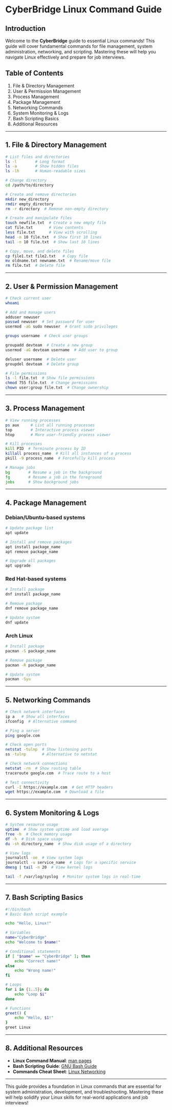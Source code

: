 # CyberBridge Linux Command Guide

## Introduction
Welcome to the **CyberBridge** guide to essential Linux commands! This guide will cover fundamental commands for file management, system administration, networking, and scripting. Mastering these will help you navigate Linux effectively and prepare for job interviews.

## Table of Contents
1. File & Directory Management  
2. User & Permission Management  
3. Process Management  
4. Package Management  
5. Networking Commands  
6. System Monitoring & Logs  
7. Bash Scripting Basics  
8. Additional Resources  

---

## 1. File & Directory Management
```bash
# List files and directories
ls -l        # Long format
ls -a        # Show hidden files
ls -lh       # Human-readable sizes

# Change directory
cd /path/to/directory

# Create and remove directories
mkdir new_directory
rmdir empty_directory
rm -r directory  # Remove non-empty directory

# Create and manipulate files
touch newfile.txt  # Create a new empty file
cat file.txt       # View contents
less file.txt      # View with scrolling
head -n 10 file.txt  # Show first 10 lines
tail -n 10 file.txt  # Show last 10 lines

# Copy, move, and delete files
cp file1.txt file2.txt   # Copy file
mv oldname.txt newname.txt  # Rename/move file
rm file.txt  # Delete file
```

---

## 2. User & Permission Management
```bash
# Check current user
whoami

# Add and manage users
adduser newuser
passwd newuser  # Set password for user
usermod -aG sudo newuser  # Grant sudo privileges

groups username  # Check user groups

groupadd devteam  # Create a new group
usermod -aG devteam username  # Add user to group

deluser username  # Delete user
groupdel devteam  # Delete group

# File permissions
ls -l file.txt  # Show file permissions
chmod 755 file.txt  # Change permissions
chown user:group file.txt  # Change ownership
```

---

## 3. Process Management
```bash
# View running processes
ps aux     # List all running processes
top        # Interactive process viewer
htop       # More user-friendly process viewer

# Kill processes
kill PID  # Terminate process by ID
killall process_name  # Kill all instances of a process
pkill -9 process_name  # Forcefully kill process

# Manage jobs
bg        # Resume a job in the background
fg        # Resume a job in the foreground
jobs      # Show background jobs
```

---

## 4. Package Management

### Debian/Ubuntu-based systems
```bash
# Update package list
apt update

# Install and remove packages
apt install package_name
apt remove package_name

# Upgrade all packages
apt upgrade
```

### Red Hat-based systems
```bash
# Install package
dnf install package_name

# Remove package
dnf remove package_name

# Update system
dnf update
```

### Arch Linux
```bash
# Install package
pacman -S package_name

# Remove package
pacman -R package_name

# Update system
pacman -Syu
```

---

## 5. Networking Commands
```bash
# Check network interfaces
ip a   # Show all interfaces
ifconfig  # Alternative command

# Ping a server
ping google.com

# Check open ports
netstat -tulnp  # Show listening ports
ss -tulnp       # Alternative to netstat

# Check network connections
netstat -rn  # Show routing table
traceroute google.com  # Trace route to a host

# Test connectivity
curl -I https://example.com  # Get HTTP headers
wget https://example.com  # Download a file
```

---

## 6. System Monitoring & Logs
```bash
# System resource usage
uptime  # Show system uptime and load average
free -h  # Check memory usage
df -h  # Disk space usage
du -sh directory_name  # Show disk usage of a directory

# View logs
journalctl -xe  # View system logs
journalctl -u service_name  # Logs for a specific service
dmesg | tail -n 20  # View kernel logs

tail -f /var/log/syslog  # Monitor system logs in real-time
```

---

## 7. Bash Scripting Basics
```bash
#!/bin/bash
# Basic Bash script example

echo "Hello, Linux!"

# Variables
name="CyberBridge"
echo "Welcome to $name!"

# Conditional statements
if [ "$name" == "CyberBridge" ]; then
    echo "Correct name!"
else
    echo "Wrong name!"
fi

# Loops
for i in {1..5}; do
    echo "Loop $i"
done

# Functions
greet() {
    echo "Hello, $1!"
}
greet Linux
```

---

## 8. Additional Resources
- **Linux Command Manual**: [man pages](https://linux.die.net/man/)
- **Bash Scripting Guide**: [GNU Bash Guide](https://www.gnu.org/software/bash/manual/)
- **Commands Cheat Sheet**: [Linux Networking](https://www.tecmint.com/linux-commands-cheat-sheet/)

---

This guide provides a foundation in Linux commands that are essential for system administration, development, and troubleshooting. Mastering these will help solidify your Linux skills for real-world applications and job interviews!
